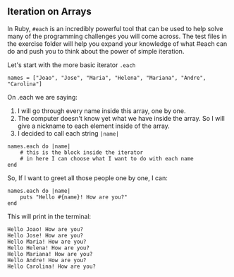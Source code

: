 ##  Iteration on Arrays

In Ruby, `#each` is an incredibly powerful tool that can be used to help solve many of the programming challenges you will come across. The test files in the exercise folder will help you expand your knowledge of what #each can do and push you to think about the power of simple iteration.

Let's start with the more basic iterator `.each`

```
names = ["Joao", "Jose", "Maria", "Helena", "Mariana", "Andre", "Carolina"]
```
On .each we are saying:

1. I will go through every name inside this array, one by one.
2. The computer doesn't know yet what we have inside the array.
So I will give a nickname to each element inside of the array.
3. I decided to call each string `|name|`


```
names.each do |name|
	# this is the block inside the iterator
	# in here I can choose what I want to do with each name
end
````

So, If I want to greet all those people one by one, I can:
```
names.each do |name|
	puts "Hello #{name}! How are you?"
end
```

This will print in the terminal:
```
Hello Joao! How are you?
Hello Jose! How are you?
Hello Maria! How are you?
Hello Helena! How are you?
Hello Mariana! How are you?
Hello Andre! How are you?
Hello Carolina! How are you?
```
